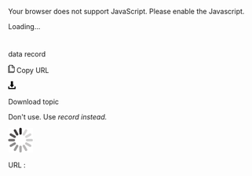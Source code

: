 Your browser does not support JavaScript. Please enable the Javascript.

Loading...

# 

data record

![Copy URL](data-record_files/Copy.png)
Copy URL

![Download](data-record_files/Download.png)

Download topic

Don't use. Use *record *instead*.*

![In progress](data-record_files/activity-large.gif)

URL :
